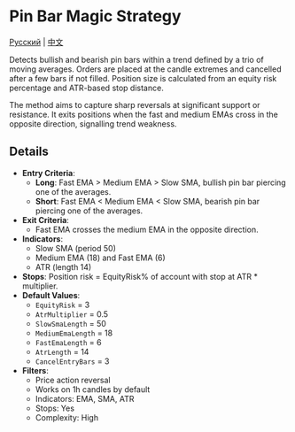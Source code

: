 # Pin Bar Magic Strategy
[Русский](README_ru.md) | [中文](README_cn.md)

Detects bullish and bearish pin bars within a trend defined by a trio of moving averages. Orders are placed at the candle extremes and cancelled after a few bars if not filled. Position size is calculated from an equity risk percentage and ATR-based stop distance.

The method aims to capture sharp reversals at significant support or resistance. It exits positions when the fast and medium EMAs cross in the opposite direction, signalling trend weakness.

## Details

- **Entry Criteria**:
  - **Long**: Fast EMA > Medium EMA > Slow SMA, bullish pin bar piercing one of the averages.
  - **Short**: Fast EMA < Medium EMA < Slow SMA, bearish pin bar piercing one of the averages.
- **Exit Criteria**:
  - Fast EMA crosses the medium EMA in the opposite direction.
- **Indicators**:
  - Slow SMA (period 50)
  - Medium EMA (18) and Fast EMA (6)
  - ATR (length 14)
- **Stops**: Position risk = EquityRisk% of account with stop at ATR * multiplier.
- **Default Values**:
  - `EquityRisk` = 3
  - `AtrMultiplier` = 0.5
  - `SlowSmaLength` = 50
  - `MediumEmaLength` = 18
  - `FastEmaLength` = 6
  - `AtrLength` = 14
  - `CancelEntryBars` = 3
- **Filters**:
  - Price action reversal
  - Works on 1h candles by default
  - Indicators: EMA, SMA, ATR
  - Stops: Yes
  - Complexity: High
